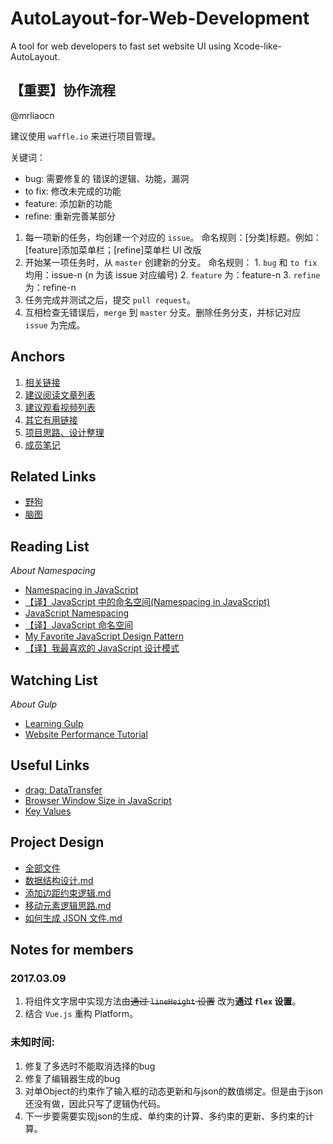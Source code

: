 # AutoLayout-for-Web-Development
A tool for web developers to fast set website UI using Xcode-like-AutoLayout.

## 【重要】协作流程

@mrliaocn 

建议使用 `waffle.io` 来进行项目管理。

关键词：
- bug: 需要修复的 错误的逻辑、功能，漏洞
- to fix: 修改未完成的功能
- feature: 添加新的功能
- refine: 重新完善某部分

1. 每一项新的任务，均创建一个对应的 `issue`。
	命名规则：[分类]标题。例如：[feature]添加菜单栏；[refine]菜单栏 UI 改版
2. 开始某一项任务时，从 `master` 创建新的分支。
	命名规则：
		1. `bug` 和 `to fix` 均用：issue-n (n 为该 issue 对应编号)
		2. `feature` 为：feature-n
		3. `refine` 为：refine-n
3. 任务完成并测试之后，提交 `pull request`。
4. 互相检查无错误后，`merge` 到 `master` 分支。删除任务分支，并标记对应 `issue` 为完成。

## Anchors

1. [相关链接](#related-links)
2. [建议阅读文章列表](#reading-list)
3. [建议观看视频列表](#watching-list)
4. [其它有用链接](#useful-links)
5. [项目思路、设计整理](#project-design)
6. [成员笔记](#notes-for-members)

## Related Links

- [野狗](https://www.wilddog.com/)
- [脑图](http://naotu.baidu.com/file/0df7e13496239b2a408d2c39e34529bb?token=074797cde5554e91)


## Reading List

*About Namespacing*
- [Namespacing in JavaScript](https://javascriptweblog.wordpress.com/2010/12/07/namespacing-in-javascript/)
- [【译】JavaScript 中的命名空间(Namespacing in JavaScript)](http://chengkang.me/2016/06/21/Namespacing%20in%20JavaScript/)
- [JavaScript Namespacing](http://peter.michaux.ca/articles/javascript-namespacing)
- [【译】JavaScript 命名空间](http://chengkang.me/2016/06/28/javascript-namespace-by-michaux/)
- [My Favorite JavaScript Design Pattern](https://www.sitepoint.com/my-favorite-javascript-design-pattern/)
- [【译】我最喜欢的 JavaScript 设计模式](http://chengkang.me/2016/07/02/my-favorite-javascript-pattern/)

## Watching List

*About Gulp*
- [Learning Gulp](https://www.youtube.com/playlist?list=PLLnpHn493BHE2RsdyUNpbiVn-cfuV7Fos)
- [Website Performance Tutorial](https://www.youtube.com/watch?v=aD94FQ-WsIg&list=PLLnpHn493BHGpGXukqYsxwQw3ziW3uti6)


## Useful Links
- [drag: DataTransfer](https://developer.mozilla.org/en-US/docs/Web/API/DataTransfer)
- [Browser Window Size in JavaScript](http://www.javascripter.net/faq/browserw.htm)
- [Key Values](https://developer.mozilla.org/zh-CN/docs/Web/API/KeyboardEvent/key/Key_Values)

## Project Design
- [全部文件](https://github.com/LahK/AutoLayout-for-Web-Development/tree/master/design-docs)
- [数据结构设计.md](https://github.com/LahK/AutoLayout-for-Web-Development/blob/master/design-docs/%E6%95%B0%E6%8D%AE%E7%BB%93%E6%9E%84%E8%AE%BE%E8%AE%A1.md)
- [添加边距约束逻辑.md](https://github.com/LahK/AutoLayout-for-Web-Development/blob/master/design-docs/%E6%B7%BB%E5%8A%A0%E8%BE%B9%E8%B7%9D%E7%BA%A6%E6%9D%9F%E9%80%BB%E8%BE%91%E8%AE%BE%E8%AE%A1.md)
- [移动元素逻辑思路.md](https://github.com/LahK/AutoLayout-for-Web-Development/blob/master/design-docs/%E7%A7%BB%E5%8A%A8%E5%85%83%E7%B4%A0%E9%80%BB%E8%BE%91%E6%80%9D%E8%B7%AF.md)
- [如何生成 JSON 文件.md](https://github.com/LahK/AutoLayout-for-Web-Development/blob/master/design-docs/%E5%A6%82%E4%BD%95%E7%94%9F%E6%88%90%20JSON%20%E6%96%87%E4%BB%B6.md)
	
## Notes for members
### 2017.03.09
1. 将组件文字居中实现方法由~~通过 `lineHeight` 设置~~ 改为**通过 `flex` 设置**。
2. 结合 `Vue.js` 重构 Platform。

### 未知时间:
1. 修复了多选时不能取消选择的bug
2. 修复了编辑器生成的bug
3. 对单Object的约束作了输入框的动态更新和与json的数值绑定。但是由于json还没有做，因此只写了逻辑伪代码。
4. 下一步要需要实现json的生成、单约束的计算、多约束的更新、多约束的计算。
